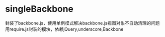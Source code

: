 # singleBackbone
封装了backbone.js，使用单例模式解决backbone.js视图对象不自动清理的问题
<br/>
用require.js封装的模块，依赖jQuery,underscore,Backbone
